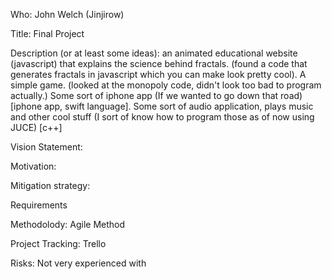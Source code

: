 Who: John Welch (Jinjirow)

Title: Final Project

Description (or at least some ideas): an animated educational website (javascript) that explains the science behind fractals. (found a code that generates fractals in javascript which you can make look pretty cool). A simple game. (looked at the monopoly code, didn't look too bad to program actually.) Some sort of iphone app (If we wanted to go down that road)[iphone app, swift language]. Some sort of audio application, plays music and other cool stuff (I sort of know how to program those as of now using JUCE) [c++]

Vision Statement:

Motivation:  

Mitigation strategy:

Requirements

Methodolody: Agile Method

Project Tracking: Trello

Risks: Not very experienced with 
